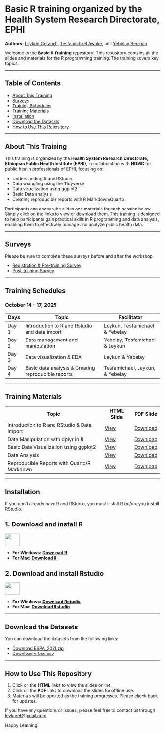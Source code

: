 # Basic R training organized by the Health System Research Directorate, EPHI

**Authors:** [Leykun Getaneh](https://github.com/leykunget), [Tesfamichael Awoke](https://github.com/tesfapma), and [Yebelay Berehan](https://github.com/Yebelay)

Welcome to the **Basic R Training** repository! This repository contains all the slides and materials for the R programming training. The training covers key topics.

------------------------------------------------------------------------

## Table of Contents

-   [About This Training](#about-this-training)
-   [Surveys](#surveys)
-   [Training Schedules](#training-schedules)
-   [Training Materials](#training-materials)
-   [Installation](#installation)
-   [Download the Datasets](#download-the-datasets)
-   [How to Use This Repository](#how-to-use-this-repository)

------------------------------------------------------------------------

## About This Training 

This training is organized by the **Health System Research Directorate, Ethiopian Public Health Institute (EPHI)**, in collaboration with **NDMC** for public health professionals of EPHI, focusing on:

-   Understanding R and RStudio
-   Data wrangling using the Tidyverse
-   Data visualization using ggplot2
-   Basic Data analysis
-   Creating reproducible reports with R Markdown/Quarto

Participants can access the slides and materials for each session below. Simply click on the links to view or download them. This training is designed to help participants gain practical skills in R programming and data analysis, enabling them to effectively manage and analyze public health data.

------------------------------------------------------------------------

## Surveys 

Please be sure to complete these surveys before and after the workshop.

-   [Registration & Pre-training Survey](https://forms.gle/jvaw5mmnLA1oJS8F7)
-   [Post-training Survey]()

------------------------------------------------------------------------

## Training Schedules 

### October 14 – 17, 2025

| Days  | Topic                                           | Facilitator    |
|-------|-------------------------------------------------|----------------|
| Day 1 | Introduction to R and Rstudio and data import        | Leykun, Tesfamichael & Yebelay |
| Day 2 | Data management and manipulation                | Yebelay, Tesfamichael & Leykun |
| Day 3 | Data visualization & EDA                        | Leykun & Yebelay |
| Day 4 | Basic data analysis & Creating reproducible reports | Tesfamichael, Leykun, & Yebelay |

------------------------------------------------------------------------

## Training Materials 

| Topic                 | HTML Slide              | PDF Slide               |
|-----------------------|-------------------------|-------------------------|
| Introduction to R and RStudio & Data Import | [View](https://leykungetaneh.quarto.pub/intro-2r/) | [Download]() |
| Data Manipulation with dplyr in R | [View](https://leykungetaneh.quarto.pub/data-mgt-dplyr/) | [Download]() |
| Basic Data Visualization using ggplot2 | [View](https://leykungetaneh.quarto.pub/data_viz/) | [Download]() |
| Data Analysis | [View]() | [Download]() |
| Reproducible Reports with Quarto/R Markdown | [View]() | [Download]() |

------------------------------------------------------------------------

## Installation 

If you don’t already have R and RStudio, you must install R *before* you install RStudio.

## 1. Download and install R

<img src="img/R-logo.jpeg" width="47" height="40" />

-   **For Windows: [Download R](https://cran.r-project.org/bin/windows/base/release.htm)**
-   **For Mac: [Download R](https://cran.r-project.org/bin/macosx/)**

## 2. Download and install Rstudio

<img src="img/rstudio.png" width="47" height="40" />

-   **For Windows: [Download Rstudio](https://www.rstudio.com/products/rstudio/download/#download)**
-   **For Mac: [Download Rstudio](https://www.rstudio.com/products/rstudio/download/#download)**

------------------------------------------------------------------------

## Download the Datasets 

You can download the datasets from the following links:

-   [Download ESPA_2021.zip](https://drive.google.com/file/d/17IwAMHUHzCSnsm__Hw0QR-4P3ehEwUBA/view?usp=sharing)
-   [Download yrbss.csv](https://drive.google.com/uc?export=download&id=1CAMbI977y1lYM0RrdTeWiB8eH-WvcD8Q)

------------------------------------------------------------------------

## How to Use This Repository 

1.  Click on the **HTML** links to view the slides online.
2.  Click on the **PDF** links to download the slides for offline use.
3.  Materials will be updated as the training progresses. Please check back for updates.

If you have any questions or issues, please feel free to contact us through [leyk.get\@gmail.com](mailto:leyk.get@gmail.com).

Happy Learning!

